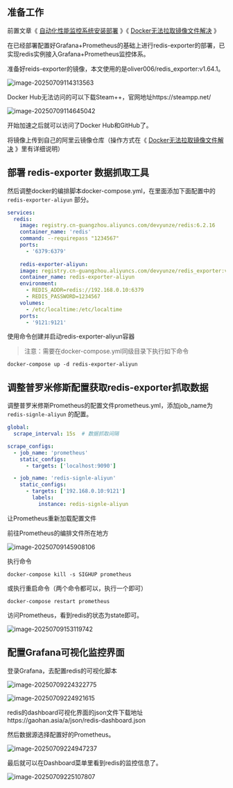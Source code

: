 

<!-- more -->

## 准备工作

前置文章《 [自动化性能监控系统安装部署](343.自动化性能监控系统安装部署.md) 》《 [Docker无法拉取镜像文件解决](322.Docker无法拉取镜像文件解决.md) 》

在已经部署配置好Grafana+Prometheus的基础上进行redis-exporter的部署，已实现redis实例接入Grafana+Prometheus监控体系。

准备好reids-exporter的镜像，本文使用的是oliver006/redis_exporter:v1.64.1。

![image-20250709114313563](images/image-20250709114313563.png)

Docker Hub无法访问的可以下载Steam++，官网地址https://steampp.net/

![image-20250709114645042](images/image-20250709114645042.png)

开始加速之后就可以访问了Docker Hub和GitHub了。

将镜像上传到自己的阿里云镜像仓库（操作方式在《 [Docker无法拉取镜像文件解决](322.Docker无法拉取镜像文件解决.md) 》里有详细说明）

## 部署 redis-exporter 数据抓取工具

然后调整docker的编排脚本docker-compose.yml，在里面添加下面配置中的 `redis-exporter-aliyun` 部分。

```yaml
services:
  redis:
    image: registry.cn-guangzhou.aliyuncs.com/devyunze/redis:6.2.16
    container_name: 'redis'
    command: --requirepass "1234567"
    ports:
      - '6379:6379'
      
	redis-exporter-aliyun:
    image: registry.cn-guangzhou.aliyuncs.com/devyunze/redis_exporter:v1.64.1
    container_name: redis-exporter-aliyun
    environment: 
      - REDIS_ADDR=redis://192.168.0.10:6379
      - REDIS_PASSWORD=1234567
    volumes:
      - /etc/localtime:/etc/localtime
    ports:
      - '9121:9121'
```



使用命令创建并启动redis-exporter-aliyun容器

> 注意：需要在docker-compose.yml同级目录下执行如下命令

```shell
docker-compose up -d redis-exporter-aliyun
```



## 调整普罗米修斯配置获取redis-exporter抓取数据

调整普罗米修斯Prometheus的配置文件prometheus.yml，添加job_name为 `redis-signle-aliyun` 的配置。

```yaml
global:
  scrape_interval: 15s  # 数据抓取间隔

scrape_configs: 
  - job_name: 'prometheus'
    static_configs: 
      - targets: ['localhost:9090']

  - job_name: 'redis-signle-aliyun'
    static_configs:
      - targets: ['192.168.0.10:9121']
        labels:
          instance: redis-signle-aliyun
```



让Prometheus重新加载配置文件

前往Prometheus的编排文件所在地方

![image-20250709145908106](images/image-20250709145908106.png)

执行命令

```shell
docker-compose kill -s SIGHUP prometheus
```

或执行重启命令（两个命令都可以，执行一个即可）

```shell
docker-compose restart prometheus
```



访问Prometheus，看到redis的状态为state即可。

![image-20250709153119742](images/image-20250709153119742.png)



## 配置Grafana可视化监控界面

登录Grafana，去配置redis的可视化脚本

![image-20250709224322775](images/image-20250709224322775.png)

![image-20250709224921615](images/image-20250709224921615.png)

redis的dashboard可视化界面的json文件下载地址https://gaohan.asia/a/json/redis-dashboard.json

然后数据源选择配置好的Prometheus。

![image-20250709224947237](images/image-20250709224947237.png)

最后就可以在Dashboard菜单里看到redis的监控信息了。

![image-20250709225107807](images/image-20250709225107807.png)